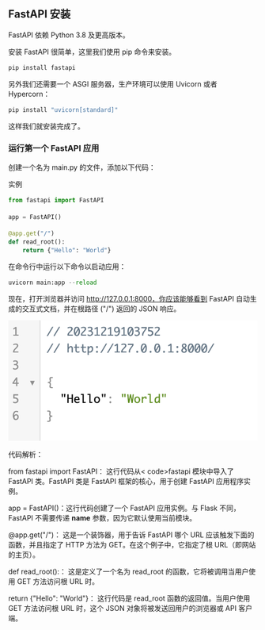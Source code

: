 ## FastAPI 安装
FastAPI 依赖 Python 3.8 及更高版本。

安装 FastAPI 很简单，这里我们使用 pip 命令来安装。
```python
pip install fastapi
```
另外我们还需要一个 ASGI 服务器，生产环境可以使用 Uvicorn 或者 Hypercorn：
```python
pip install "uvicorn[standard]"
```
这样我们就安装完成了。

### 运行第一个 FastAPI 应用
创建一个名为 main.py 的文件，添加以下代码：

实例
```python
from fastapi import FastAPI

app = FastAPI()

@app.get("/")
def read_root():
    return {"Hello": "World"}
```

在命令行中运行以下命令以启动应用：

```python
uvicorn main:app --reload
```
现在，打开浏览器并访问 http://127.0.0.1:8000，你应该能够看到 FastAPI 自动生成的交互式文档，并在根路径 ("/") 返回的 JSON 响应。

![alt text](images/image.png)

代码解析：

from fastapi import FastAPI： 这行代码从< code>fastapi 模块中导入了 FastAPI 类。FastAPI 类是 FastAPI 框架的核心，用于创建 FastAPI 应用程序实例。

app = FastAPI()：这行代码创建了一个 FastAPI 应用实例。与 Flask 不同，FastAPI 不需要传递 __name__ 参数，因为它默认使用当前模块。

@app.get("/")： 这是一个装饰器，用于告诉 FastAPI 哪个 URL 应该触发下面的函数，并且指定了 HTTP 方法为 GET。在这个例子中，它指定了根 URL（即网站的主页）。

def read_root():： 这是定义了一个名为 read_root 的函数，它将被调用当用户使用 GET 方法访问根 URL 时。

return {"Hello": "World"}： 这行代码是 read_root 函数的返回值。当用户使用 GET 方法访问根 URL 时，这个 JSON 对象将被发送回用户的浏览器或 API 客户端。